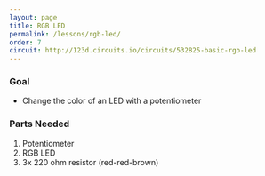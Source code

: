 ```yaml
---
layout: page
title: RGB LED
permalink: /lessons/rgb-led/
order: 7
circuit: http://123d.circuits.io/circuits/532825-basic-rgb-led
---
```


### Goal

* Change the color of an LED with a potentiometer

### Parts Needed

1. Potentiometer
1. RGB LED
1. 3x 220 ohm resistor (red-red-brown)
